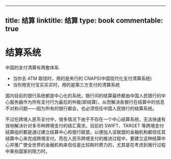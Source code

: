 
---
title: 结算
linktitle: 结算
type: book
commentable: true
---

# 结算系统

中国的支付清算有两套体系

- 当你去 ATM 取钱时，用的是央行的 CNAPS(中国现代化支付清算系统)
- 当你用支付宝买买买时，用的是第三方支付的清算系统

国内目前的银行系统都是中心化的系统，银行间的结算最终都由中国人民银行的中心服务器作为所有支付行为最后的仲裁(即结算)，从而解决各银行在结算中的信息不对称问题——因为所有的银行都会，也必须信任中国人民银行的结算系统。

不过在跨境人民币支付中，很多情况下由于不存在一个中心结算系统，无法快速有效地解决针对多币种跨境支付的结汇需求。目前的 SWIFT、TARGET 等跨境支付结算组织都是通过建立结算中心和银行联盟，以便加入该联盟的金融机构都信任其结算中心来完成跨境支付。而在人民币跨境支付的推进过程中，要建立这种结算中心并推广使全世界的金融机构来信任是比较耗时费力的，尤其是在考虑到推行过程中某些国家的阻力时。

    